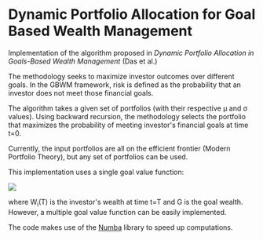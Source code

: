 # Dynamic Portfolio Allocation for Goal Based Wealth Management

Implementation of the algorithm proposed in *Dynamic Portfolio Allocation in Goals-Based Wealth Management* (Das et al.)

The methodology seeks to maximize investor outcomes over different goals. In the GBWM framework, risk is defined as the probability that an investor does not meet those financial goals. 

The algorithm takes a given set of portfolios (with their respective &mu; and &sigma; values). Using backward recursion, the methodology selects the portfolio that maximizes the probability of meeting investor's financial goals at time t=0.

Currently, the input portfolios are all on the efficient frontier (Modern Portfolio Theory), but any set of portfolios can be used.

This implementation uses a single goal value function:

<img src="https://latex.codecogs.com/svg.latex?\Large&space;V(W_{i}(T))=\left\{\begin{array}{ccc} 0&\text{if}&W_{i}(T)<G\\ 1&\text{if}&W_{i}(T)\geq G,\end{array}\right."/>

where W<sub>i</sub>(T) is the investor's wealth at time t=T and G is the goal wealth. However, a multiple goal value function can be easily implemented.

The code makes use of the [Numba](https://numba.pydata.org/) library to speed up computations. 
